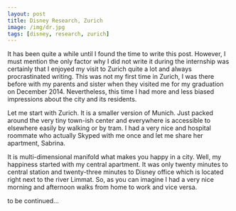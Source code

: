 ```yaml
---
layout: post
title: Disney Research, Zurich
image: /img/dr.jpg
tags: [disney, research, zurich]
---
```


It has been quite a while until I found the time to write this post. However, I must mention the only factor why I did not write it during the internship was certainly that I enjoyed my visit to Zurich quite a lot and always procrastinated writing. This was not my first time in Zurich, I was there before with my parents and sister when they visited me for my graduation on December 2014. Nevertheless, this time I had more and less biased impressions about the city and its residents.

Let me start with Zurich. It is a smaller version of Munich. Just packed around the very tiny town-ish center and everywhere is accessible to elsewhere easily by walking or by tram. I had a very nice and hospital roommate who actually Skyped with me once and let me share her apartment, Sabrina.

It is multi-dimensional manifold what makes you happy in a city. Well, my happiness started with my central apartment. It was only twenty minutes to central station and twenty-three minutes to Disney office which is located right next to the river Limmat. So, as you can imagine I had a very nice morning and afternoon walks from home to work and vice versa.

to be continued...
